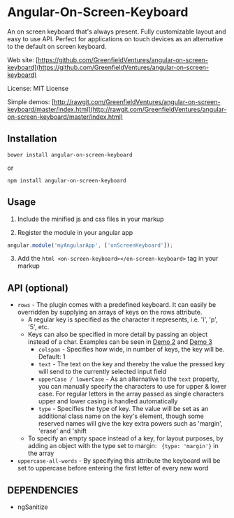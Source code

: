 Angular-On-Screen-Keyboard
===================

An on screen keyboard that's always present. Fully customizable layout and easy to use API.
Perfect for applications on touch devices as an alternative to the default on screen keyboard.  

Web site: [https://github.com/GreenfieldVentures/angular-on-screen-keyboard](https://github.com/GreenfieldVentures/angular-on-screen-keyboard)

License: MIT License

Simple demos: [http://rawgit.com/GreenfieldVentures/angular-on-screen-keyboard/master/index.html](http://rawgit.com/GreenfieldVentures/angular-on-screen-keyboard/master/index.html)


Installation
------------

    bower install angular-on-screen-keyboard
    
or

    npm install angular-on-screen-keyboard


Usage
-----

1. Include the minified js and css files in your markup

2. Register the module in your angular app
```js
angular.module('myAngularApp', ['onScreenKeyboard']);
```

3. Add the ```html <on-screen-keyboard></on-screen-keyboard>``` tag in your markup

API (optional)
--------------
* `rows` - The plugin comes with a predefined keyboard. It can easily be overridden by supplying an arrays of keys on the rows attribute.
    * A regular key is specified as the character it represents, i.e. 'i', 'p', '5', etc.
    * Keys can also be specified in more detail by passing an object instead of a char. Examples can be seen in [Demo 2] and [Demo 3]
        * `colspan` - Specifies how wide, in number of keys, the key will be. Default: 1
        * `text` - The text on the key and thereby the value the pressed key will send to the currently selected input field
        * `upperCase / lowerCase` - As an alternative to the `text` property, you can manually specify the characters to use for upper & lower case. For regular letters in the array passed as single characters upper and lower casing is handled automatically
        * `type` - Specifies the type of key. The value will be set as an additional class name on the key's element, though some reserved names will give the key extra powers such as 'margin', 'erase' and 'shift 
    * To specify an empty space instead of a key, for layout purposes, by adding an object with the type set to margin: ``` {type: 'margin'}``` in the array
* `uppercase-all-words` - By specifying this attribute the keyboard will be set to uppercase before entering the first letter of every new word

[Demo 2]: http://rawgit.com/GreenfieldVentures/angular-on-screen-keyboard/master/demo2.html
[Demo 3]: http://rawgit.com/GreenfieldVentures/angular-on-screen-keyboard/master/demo3.html

DEPENDENCIES
-----------
* ngSanitize
